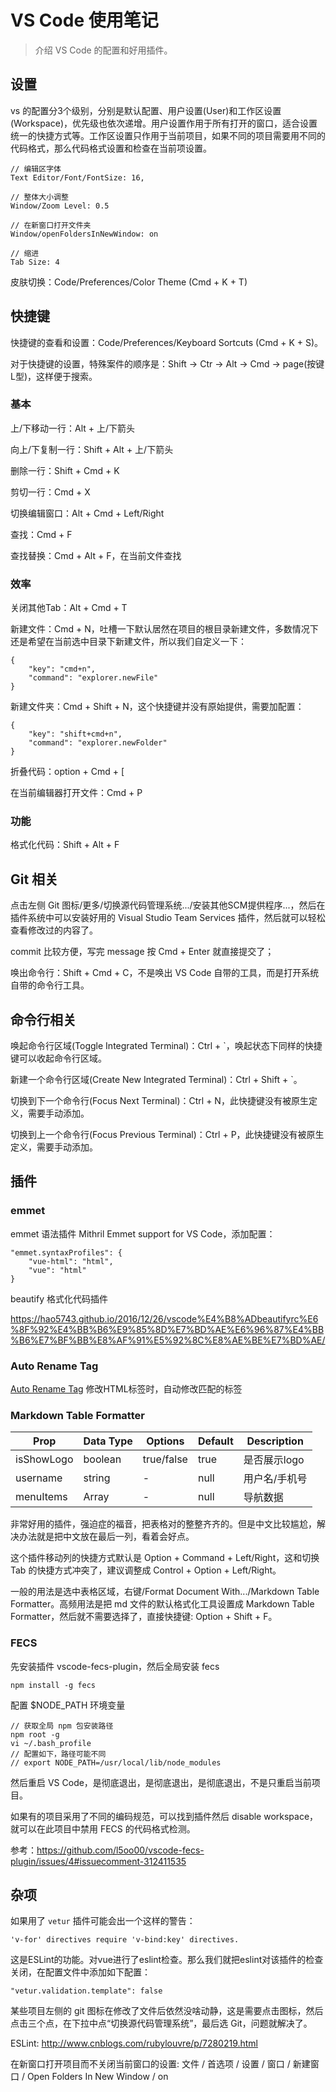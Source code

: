 # VS Code 使用笔记

> 介绍 VS Code 的配置和好用插件。

## 设置

vs 的配置分3个级别，分别是默认配置、用户设置(User)和工作区设置(Workspace)，优先级也依次递增。用户设置作用于所有打开的窗口，适合设置统一的快捷方式等。工作区设置只作用于当前项目，如果不同的项目需要用不同的代码格式，那么代码格式设置和检查在当前项设置。

```config
// 编辑区字体
Text Editor/Font/FontSize: 16,

// 整体大小调整
Window/Zoom Level: 0.5

// 在新窗口打开文件夹
Window/openFoldersInNewWindow: on

// 缩进
Tab Size: 4
```

皮肤切换：Code/Preferences/Color Theme (Cmd + K + T)

## 快捷键

快捷键的查看和设置：Code/Preferences/Keyboard Sortcuts (Cmd + K + S)。

对于快捷键的设置，特殊案件的顺序是：Shift -> Ctr -> Alt -> Cmd -> page(按键L型)，这样便于搜索。

### 基本

上/下移动一行：Alt + 上/下箭头

向上/下复制一行：Shift + Alt + 上/下箭头

删除一行：Shift + Cmd + K

剪切一行：Cmd + X

切换编辑窗口：Alt + Cmd + Left/Right

查找：Cmd + F

查找替换：Cmd + Alt + F，在当前文件查找

### 效率

关闭其他Tab：Alt + Cmd + T

新建文件：Cmd + N，吐槽一下默认居然在项目的根目录新建文件，多数情况下还是希望在当前选中目录下新建文件，所以我们自定义一下：

```config
{
    "key": "cmd+n",
    "command": "explorer.newFile"
}
```

新建文件夹：Cmd + Shift + N，这个快捷键并没有原始提供，需要加配置：

```config
{
    "key": "shift+cmd+n",
    "command": "explorer.newFolder"
}
```

折叠代码：option + Cmd + [

在当前编辑器打开文件：Cmd + P

### 功能

格式化代码：Shift + Alt + F

## Git 相关

点击左侧 Git 图标/更多/切换源代码管理系统.../安装其他SCM提供程序...，然后在插件系统中可以安装好用的 Visual Studio Team Services 插件，然后就可以轻松查看修改过的内容了。

commit 比较方便，写完 message 按 Cmd + Enter 就直接提交了；

唤出命令行：Shift + Cmd + C，不是唤出 VS Code 自带的工具，而是打开系统自带的命令行工具。

## 命令行相关

唤起命令行区域(Toggle Integrated Terminal)：Ctrl + `，唤起状态下同样的快捷键可以收起命令行区域。

新建一个命令行区域(Create New Integrated Terminal)：Ctrl + Shift + `。

切换到下一个命令行(Focus Next Terminal)：Ctrl + N，此快捷键没有被原生定义，需要手动添加。

切换到上一个命令行(Focus Previous Terminal)：Ctrl + P，此快捷键没有被原生定义，需要手动添加。

## 插件

### emmet

emmet 语法插件 Mithril Emmet support for VS Code，添加配置：

```config
"emmet.syntaxProfiles": {
    "vue-html": "html",
    "vue": "html"
}
```

beautify 格式化代码插件

https://hao5743.github.io/2016/12/26/vscode%E4%B8%ADbeautifyrc%E6%8F%92%E4%BB%B6%E9%85%8D%E7%BD%AE%E6%96%87%E4%BB%B6%E7%BF%BB%E8%AF%91%E5%92%8C%E8%AE%BE%E7%BD%AE/

### Auto Rename Tag

[Auto Rename Tag](https://marketplace.visualstudio.com/items?itemName=formulahendry.auto-rename-tag) 修改HTML标签时，自动修改匹配的标签

### Markdown Table Formatter

| Prop       | Data Type | Options    | Default | Description   |
|------------|-----------|------------|---------|---------------|
| isShowLogo | boolean   | true/false | true    | 是否展示logo  |
| username   | string    | -          | null    | 用户名/手机号 |
| menuItems  | Array     | -          | null    | 导航数据      |

非常好用的插件，强迫症的福音，把表格对的整整齐齐的。但是中文比较尴尬，解决办法就是把中文放在最后一列，看着会好点。

这个插件移动列的快捷方式默认是 Option + Command + Left/Right，这和切换 Tab 的快捷方式冲突了，建议调整成 Control + Option + Left/Right。

一般的用法是选中表格区域，右键/Format Document With.../Markdown Table Formatter。高频用法是把 md 文件的默认格式化工具设置成 Markdown Table Formatter，然后就不需要选择了，直接快捷键: Option + Shift + F。

### FECS

先安装插件 vscode-fecs-plugin，然后全局安装 fecs

```shell
npm install -g fecs
```

配置 $NODE_PATH 环境变量

```shell
// 获取全局 npm 包安装路径
npm root -g
vi ~/.bash_profile
// 配置如下，路径可能不同
// export NODE_PATH=/usr/local/lib/node_modules
```

然后重启 VS Code，是彻底退出，是彻底退出，是彻底退出，不是只重启当前项目。

如果有的项目采用了不同的编码规范，可以找到插件然后 disable workspace，就可以在此项目中禁用 FECS 的代码格式检测。

参考：https://github.com/l5oo00/vscode-fecs-plugin/issues/4#issuecomment-312411535

## 杂项

如果用了 `vetur` 插件可能会出一个这样的警告：

`'v-for' directives require 'v-bind:key' directives.`
    
这是ESLint的功能。对vue进行了eslint检查。那么我们就把eslint对该插件的检查关闭，在配置文件中添加如下配置：

`"vetur.validation.template": false`

某些项目左侧的 git 图标在修改了文件后依然没啥动静，这是需要点击图标，然后点击三个点，在下拉中点“切换源代码管理系统”，最后选 Git，问题就解决了。

ESLint: http://www.cnblogs.com/rubylouvre/p/7280219.html

在新窗口打开项目而不关闭当前窗口的设置: 文件 / 首选项 / 设置 / 窗口 / 新建窗口 / Open Folders In New Window / on